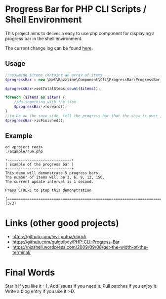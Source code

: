 # Progress Bar for PHP CLI Scripts / Shell Environment

This project aims to deliver a easy to use php component for displaying a progress bar in the shell environment.

The current change log can be found [here](https://github.com/bazzline/php_component_apache_status_parser/blob/master/CHANGELOG.md).

## Usage

```php
//assuming $items contains an array of items
$progressBar = new \Net\Bazzline\Component\Cli\ProgressBar\ProgressBar();

$progressBar->setTotalSteps(count($items));

foreach ($items as $item) {
    //do something with the item
    $progressBar->forward();
}
//to be on the save side, tell the progress bar that the show is over ;-)
$progressBar->isFinished();
```

## Example

```
cd <project root>
./example/run.php

+-----------------------------+
| Example of the progress bar |
+-----------------------------+
This demo will demonstrate 5 progress bars.
The number of items will be 3, 6, 9, 12, 150.
The current update interval is 1 second.

Press CTRL-C to stop this demonstration

[========================================================================>] (3/3)
```

# Links (other good projects)

* https://github.com/levi-putna/phpcli
* https://github.com/guiguiboy/PHP-CLI-Progress-Bar
* https://nixshell.wordpress.com/2009/09/08/get-the-width-of-the-terminal/

# Final Words

Star it if you like it :-). Add issues if you need it. Pull patches if you enjoy it. Write a blog entry if you use it :-D.
